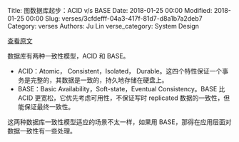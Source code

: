 Title: 图数据库起步：ACID v/s BASE
Date: 2018-01-25 00:00
Modified: 2018-01-25 00:00
Slug: verses/3cfdefff-04a3-417f-81d7-d8a1b7a2deb7
Category: verses
Authors: Ju Lin
verse_category: System Design

[查看原文](https://neo4j.com/blog/acid-vs-base-consistency-models-explained/)

数据库有两种一致性模型，ACID 和 BASE。

* ACID：Atomic， Consistent，Isolated， Durable。这四个特性保证一个事务是完整的，其数据是一致的，持久地存储在硬盘上。
* BASE：Basic Availability，Soft-state，Eventual Consistency。BASE 比 ACID 更宽松，它优先考虑可用性，不保证写时 replicated 数据的一致性，但能保证最终一致性。

这两种数据库一致性模型适应的场景不太一样，如果用 BASE，那得在应用层面对数据一致性有一些处理。
